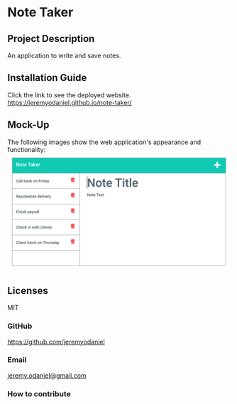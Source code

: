   # Note Taker

  ## Project Description
  An application to write and save notes.
  
  ## Installation Guide
  Click the link to see the deployed website.  
  https://jeremyodaniel.github.io/note-taker/
  
  ## Mock-Up
  The following images show the web application's appearance and functionality:
  ![Mock-up](Develop/public/assets/images/mock-up.png "Mock-up")

  ## Licenses
  MIT

  ### GitHub
  https://github.com/jeremyodaniel

  ### Email
  jeremy.odaniel@gmail.com

  ### How to contribute
  
